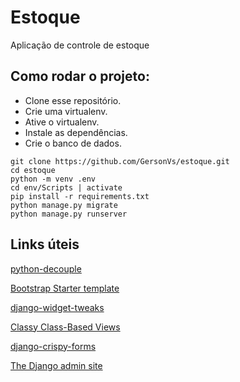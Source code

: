 # Estoque
Aplicação de controle de estoque
## Como rodar o projeto: 
- Clone esse repositório.
- Crie uma virtualenv.
- Ative o virtualenv.
- Instale as dependências.
- Crie o banco de dados.
```
git clone https://github.com/GersonVs/estoque.git
cd estoque
python -m venv .env
cd env/Scripts | activate
pip install -r requirements.txt
python manage.py migrate
python manage.py runserver
```
## Links úteis
[python-decouple](https://github.com/henriquebastos/python-decouple)

[Bootstrap Starter template](https://getbootstrap.com/docs/4.0/getting-started/introduction/#starter-template)

[django-widget-tweaks](https://github.com/jazzband/django-widget-tweaks)

[Classy Class-Based Views](https://ccbv.co.uk/)

[django-crispy-forms](https://django-crispy-forms.readthedocs.io/en/latest/)

[The Django admin site](https://docs.djangoproject.com/en/3.0/ref/contrib/admin/)
